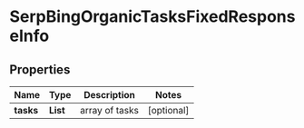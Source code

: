 # SerpBingOrganicTasksFixedResponseInfo


## Properties

| Name | Type | Description | Notes |
|------------ | ------------- | ------------- | -------------|
**tasks** | **List<SerpBingOrganicTasksFixedTaskInfo>** | array of tasks |[optional]|